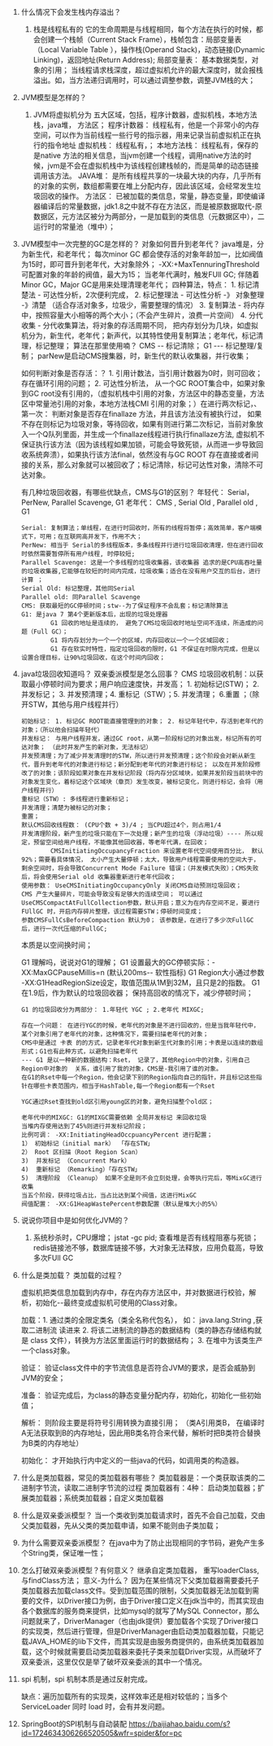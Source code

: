  1. 什么情况下会发生栈内存溢出？
    1. 栈是线程私有的 它的生命周期是与线程相同，每个方法在执行的时候，都会创建一个栈帧（Current Stack Frame），栈帧包含：局部变量表（Local  Variable Table ），操作栈(Operand Stack)，动态链接(Dynamic Linking)，返回地址(Return Address); 局部变量表： 基本数据类型，对象的引用；
        当线程请求栈深度，超过虚拟机允许的最大深度时，就会报栈溢出。如，当方法递归调用时，可以通过调整参数，调整JVM栈的大；

 2. JVM模型是怎样的？
    1. JVM将虚拟机分为 五大区域，包括，程序计数器，虚拟机栈，本地方法栈，java堆， 方法区；
                程序计数器： 线程私有，他是一个非常小的内存空间，可以作为当前线程一些行号的指示器，用来记录当前虚拟机正在执行的指令地址
                虚拟机栈：  线程私有，；
                本地方法栈： 线程私有，保存的是native 方法的相关信息，当jvm创建一个线程，调用native方法的时候，jvm是不会在虚拟机栈中为该线程创建栈帧的，而是简单的动态链接调用该方法。
                JAVA堆：  是所有线程共享的一块最大块的内存，几乎所有的对象的实例，数组都需要在堆上分配内存，因此该区域，会经常发生垃圾回收的操作。
                方法区： 已被加载的类信息，常量，静态变量，即使编译器编译后的常量数据，jdk1.8之中就不存在方法区，而是被原数据取代-原数据区，元方法区被分为两部分，一是加载到的类信息（元数据区中），二运行时的常量池（堆中）；

 3. JVM模型中一次完整的GC是怎样的？ 对象如何晋升到老年代？
    java堆是，分为新生代，和老年代；                    每次minor GC 都会使存活的对象年龄加一，比如阀值为15时，即可晋升到老年代，大对象除外；
            -XX:+MaxTennuringThreshold 可配置对象的年龄的阀值，最大为15；
    当老年代满时，触发FUll GC;
    伴随着Minor GC，Major GC是用来处理清理老年代；
        四种算法，特点：
            1. 标记清楚法      - 可达性分析，2次便利完成，
            2. 标记整理法      - 可达性分析 -》 对象整理 -》清楚  （适合存活对象多，垃圾少，需要整理的情况）
            3. 复制算法        - 将内存中，按照容量大小相等的两个大小；（不会产生碎片，浪费一片空间）
            4. 分代收集        - 分代收集算法，将对象的存活周期不同， 把内存划分为几块，如虚拟机分为，新生代，老年代；新声代，以其特性使用复制算法；老年代，标记清理，标记整理；
        算法在那里使用喃？
            CMS -- 标记清除； G1 --- 标记整理/复制； parNew是启动CMS搜集器，时，新生代的默认收集器，并行收集；
    
    如何判断对象是否存活：？
        1. 引用计数法，当引用计数器为0时，则可回收； 存在循环引用的问题；
        2. 可达性分析法， 从一个GC ROOT集合中，如果对象到GC root没有引用的，（虚拟机栈中引用的对象，方法区中的静态变量，方法区中常量池引用的对象，本地方法栈CMI 引用的对象；）在进行两次标记，、第一次： 判断对象是否存在finallaze 方法，并且该方法没有被执行过， 如果不存在则标记为垃圾对象，等待回收，如果有则进行第二次标记，当前对象放入一个Q队列里面，并生成一个finallaze线程进行执行finallaze方法, 虚拟机不保证执行该方法（因为该线程如果加锁，可能会导致死锁，从而进一步导致回收系统奔溃），如果执行该方法final，依然没有与GC ROOT 存在直接或者间接的关系，那么对象就可以被回收了；标记清除，标记可达性对象，清除不可达对象。
    
    有几种垃圾回收器，有哪些优缺点，CMS与G1的区别？
        年轻代： Serial， PerNew, Parallel Scavenge,  G1
        老年代： CMS , Serial Old  , Parallel old , G1

        Serial: 复制算法；单线程，在进行时回收时，所有的线程将暂停；高效简单，客户端模式下，可用；在互联网高并发下，作用不大；
        PerNew: 相当于 Serial的多线程版本，多条线程并行进行垃圾回收清理，但在进行回收时依然需要暂停所有用户线程, 时停较短;
        Parallel Scavenge: 这是一个多线程的垃圾收集器，该收集器 追求的是CPU高吞吐量的垃圾收集器,它能够在较短的时间内完成，垃圾收集；适合在没有用户交互的后台，进行计算 ；
        Serial Old: 标记整理，其他同Serial
        Parallel old: 同Parallel Scavenge
        CMS: 获取最短的GC停顿时间；stw--为了保证程序不会乱套；标记清除算法
        G1: 是java 7 第4个更新版本后，出现的垃圾处理器
                G1 回收的地址是连续的， 避免了CMS垃圾回收时地址空间不连续，所造成的问题（Full GC）；
                G1 将内存划分为一个一个的区域，内存回收以一个一个区域回收；
                G1 存在软实时特性，指定垃圾回收的限时，G1 不保证在时限内完成，但是以设置合理目标，让90%垃圾回收，在这个时间内回收；

 4. java垃圾回收知道吗？ 双亲委派模型是怎么回事？
        CMS 垃圾回收机制：以获取最小停顿时间为要求；用户响应速度快，并发高；
         1. 初始标记(STW)； 2. 并发标记； 3. 并发预清理；4. 重标记（STW）；5. 并发清理； 6.重置 ；（除开STW，其他与用户线程并行）
        
        初始标记： 1. 标记GC ROOT能直接管理到的对象； 2. 标记年轻代中，存活到老年代的对象；（所以他会扫描年轻代）
        并发标记： 与用户线程并发，通过GC root，从第一阶段标记的对象出发，标记所有的可达对象； （此时并发产生的新对象，无法标记）
        并发预清理；为了减少并发清理时的STW，所以进行并发预清理；这个阶段会对新从新生代，晋升到老年代的对象进行标记；新分配到老年代的对象进行标记； 以及在并发阶段修改了的对象；该阶段如果对象在并发标记阶段（将内存分区域块，如果并发阶段当前块中的对象发生变化，着标记这个区域块（章页）发生改变，被标记变化，则进行标记，会将（用户线程并行）
        重标记（STW）: 多线程进行重新标记；
        并发清理；清楚为被标记的对象；
        重置；
        默认CMS回收线程数： (CPU个数 + 3)/4 ; 当CPU超过4个，则占用1/4
        并发清理阶段，新产生的垃圾只能在下一次处理；新产生的垃圾（浮动垃圾）---- 所以规定，预留空间给用户线程，不能像其他回收器，等老年代满，在回收；
                CMSInitiatingOccupancyFraction 来设置老年代空间使用百分比， 默认92%；需要看具体情况， 太小产生大量停顿；太大，导致用户线程需要使用的空间大于，剩余空间时，将会导致Concurrent Mode Failure 错误；（并发模式失败）；CMS失败后，将会使用Serial old 收集器重新进行老年代回收；
        使用参数： UseCMSInitiatingOccupancyOnly 关闭CMS自动预测垃圾回收；
        CMS 产生大量碎片，可能会导致没有足够大的连续空间； 可以通过UseCMSCompactAtFullCollection参数，默认开启；意义为在内存空间不足，要进行FUllGC 时，开启内存碎片整理，该过程需要STW；停顿时间变成；
        参数CMSFullCsBeforeCompaction 默认为0； 该参数是，在进行了多少次FullGC后，进行一次代压缩的FullGC;
    本质是以空间换时间；

    G1 理解吗，说说对G1的理解；
        G1 设置最大的GC停顿实际：- XX:MaxGCPauseMillis=n (默认200ms-- 软性指标)
        G1 Region大小通过参数 -XX:G1HeadRegionSize设定，取值范围从1M到32M，且只是2的指数。
        G1在1.9后，作为默认的垃圾回收器；
        保持高回收的情况下，减少停顿时间；

        G1 的垃圾回收分为两部分： 1.年轻代 YGC ; 2.老年代 MIXGC;

        存在一个问题： 在进行YGC的时候，老年代的对象是不进行回收的，但是当我年轻代中，某个对象引用了老年代的对象，这种情况下，需要扫描老年代的对象；
        CMS中是通过 卡表 的的方式，记录老年代对象到新生代对象的引用；卡表是以连续的数组形式；G1也有此种方式，以避免扫描老年代
        --- G1 是以一种新的数据结构：Rset， 记录了，其他Region中的对象，引用自己Region中对象的  关系，谁引用了我的对象，CMS是-我引用了谁的对象。
        在G1的Rset中每一个Region，他会记录下别的Region指向自己的指针，并且标记这些指针在哪些卡表范围内，相当于HashTable,每一个Region都有一个Rset

        YGC通过Rset查找到old区引用young区的对象，避免扫描整个old区；
        
        老年代中的MIXGC: G1的MIXGC需要依赖 全局并发标记 来回收垃圾
        当堆内存使用达到了45%则进行并发标记阶段；
        比例可调： -XX:InitiatingHeadOccpuancyPercent 进行配置；
        1） 初始标记（initial mark） 「存在STW」
        2） Root 区扫描（Root Region Scan）
        3)  并发标记 （Concurrent Mark）
        4)  重新标记 （Remarking）「存在STW」
        5)  清理阶段 （Cleanup） 如果不全是则不会立刻处理，会等执行完后，等MixGC进行收集
        当五个阶段，获得垃圾占比，当占比达到某个阀值，这进行MixGC 
        阀值配置： -XX:G1HeapWastePercent参数配置（默认是堆大小的5%）

 5. 说说你项目中是如何优化JVM的？
    1. 系统秒杀时，CPU爆增；
        jstat -gc pid;
        查看堆是否有线程阻塞与死锁；
        redis链接池不够，数据库链接不够，大对象无法释放，应用负载高，导致多次FUll GC 

        

 6. 什么是类加载？ 类加载的过程？

    虚拟机把类信息加载到内存中，存在内存方法区中，并对数据进行校验，解析，初始化--最终变成虚拟机可使用的Class对象。

    加载：1. 通过类的全限定类名（类全名称代包名）， 如： java.lang.String ,获取二进制流  读进来
         2. 将该二进制流的静态的数据结构（类的静态存储结构就是 class 文件），转换为方法区里面运行时的数据结构；
         3. 在堆中为该类生产一个class对象。
    
    验证： 验证class文件中的字节流信息是否符合JVM的要求，是否会威胁到JVM的安全；

    准备： 验证完成后，为class的静态变量分配内存，初始化，初始化一些初始值；

    解析： 则阶段主要是将符号引用转换为直接引用； （类A引用类B， 在编译时A无法获取到B的内存地址，因此用B类名符合来代替，解析时把B类符合替换为B类的内存地址）

    初始化： 才开始执行内中定义的一些java的代码，如调用类的构造器。

7. 什么是类加载器，常见的类加载器有哪些？
    类加载器是：一个类获取该类的二进制字节流，读取二进制字节流的过程
    类加载器有：4种： 启动类加载器；扩展类加载器；系统类加载器；自定义类加载器

8. 什么是双亲委派模型？
    当一个类收到类加载请求时，首先不会自己加载，交由父类加载器，先从父类的类加载申请，如果不能则由子类加载；
9. 为什么需要双亲委派模型？
    在java中为了防止出现相同的字节码，避免产生多个String类，保证唯一性；
10. 怎么打破双亲委派模型？有何意义？
    继承自定类加载器， 重写loaderClass, 与findClass方法；
    意义-为什么？
    因为在某些情况下父类加载器需要委托子类加载器去加载class文件。受到加载范围的限制，父类加载器无法加载到需要的文件，以Driver接口为例，由于Driver接口定义在jdk当中的，而其实现由各个数据库的服务商来提供，比如mysql的就写了MySQL Connector，那么问题就来了，DriverManager（也由jdk提供）要加载各个实现了Driver接口的实现类，然后进行管理，但是DriverManager由启动类加载器加载，只能记载JAVA_HOME的lib下文件，而其实现是由服务商提供的，由系统类加载器加载，这个时候就需要启动类加载器来委托子类来加载Driver实现，从而破坏了双亲委派，这里仅仅是举了破坏双亲委派的其中一个情况。
11. spi 机制，spi 机制本质是通过反射完成。

    缺点：遍历加载所有的实现类，这样效率还是相对较低的；当多个 ServiceLoader 同时 load 时，会有并发问题。

12. SpringBoot的SPI机制与自动装配
https://baijiahao.baidu.com/s?id=1724634306266520505&wfr=spider&for=pc